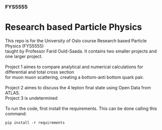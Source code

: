 ### FYS5555
# Research based Particle Physics
This repo is for the University of Oslo course Research based Particle Physics (FYS5555) <br>
taught by Professor Farid Ould-Saada. It contains two smaller projects and one larger project. <br>
<br>
Project 1 aimes to compare analytical and numerical calculations for differential and total cross section <br>
for muon muon scattering, creating a bottom-anti bottom quark pair. <br>
<br>
Project 2 aimes to discuss the 4 lepton final state using Open Data from ATLAS. <br>
Project 3 is undetermined <br>
<br>
To run the code, first install the requirements. This can be done calling this command:

```
pip install -r requirements

```

